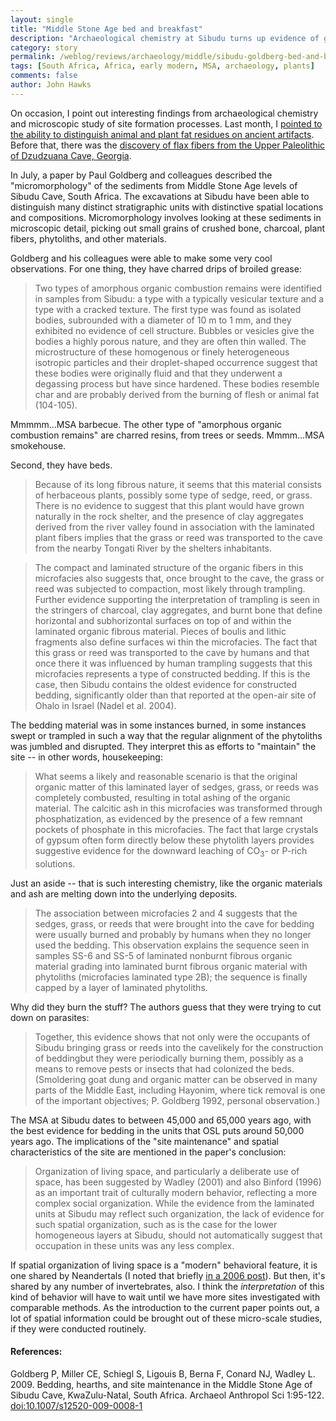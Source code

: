 ```yaml
---
layout: single 
title: "Middle Stone Age bed and breakfast" 
description: "Archaeological chemistry at Sibudu turns up evidence of grease drippings and bedding. " 
category: story
permalink: /weblog/reviews/archaeology/middle/sibudu-goldberg-bed-and-breakfast-2009.html
tags: [South Africa, Africa, early modern, MSA, archaeology, plants] 
comments: false 
author: John Hawks 
---
```



On occasion, I point out interesting findings from archaeological chemistry and microscopic study of site formation processes. Last month, I <a href="http://johnhawks.net/weblog/reviews/neandertals/diet/fatty-acid-carbon-isotopes-milk-2009.html">pointed to the ability to distinguish animal and plant fat residues on ancient artifacts</a>. Before that, there was the <a href="http://johnhawks.net/weblog/reviews/archaeology/upper/europe/flax-fibers-kvavadze-2009-georgia.html">discovery of flax fibers from the Upper Paleolithic of Dzudzuana Cave, Georgia</a>. 

In July, a paper by Paul Goldberg and colleagues described the "micromorphology" of the sediments from Middle Stone Age levels of Sibudu Cave, South Africa. The excavations at Sibudu have been able to distinguish many distinct stratigraphic units with distinctive spatial locations and compositions. Micromorphology involves looking at these sediments in microscopic detail, picking out small grains of crushed bone, charcoal, plant fibers, phytoliths, and other materials. 

Goldberg and his colleagues were able to make some very cool observations. For one thing, they have charred drips of broiled grease: 

<blockquote>Two types of amorphous organic combustion remains were identified in samples from Sibudu: a type with a typically vesicular texture and a type with a cracked texture. The first type was found as isolated bodies, subrounded with a diameter of 10 m to 1 mm, and they exhibited no evidence of cell structure. Bubbles or vesicles give the bodies a highly porous nature, and they are often thin walled. The microstructure of these homogenous or finely heterogeneous isotropic particles and their droplet-shaped occurrence suggest that these bodies were originally fluid and that they underwent a degassing process but have since hardened. These bodies resemble char and are probably derived from the burning of flesh or animal fat (104-105). </blockquote>

Mmmmm...MSA barbecue. The other type of "amorphous organic combustion remains" are charred resins, from trees or seeds. Mmmm...MSA smokehouse. 

Second, they have beds. 

<blockquote>Because of its long fibrous nature, it seems that this material consists of herbaceous plants, possibly some type of sedge, reed, or grass. There is no evidence to suggest that this plant would have grown naturally in the rock shelter, and the presence of clay aggregates derived from the river valley found in association with the laminated plant fibers implies that the grass or reed was transported to the cave from the nearby Tongati River by the shelters inhabitants. </blockquote>

<blockquote>The compact and laminated structure of the organic fibers in this microfacies also suggests that, once brought to the cave, the grass or reed was subjected to compaction, most likely through trampling. Further evidence supporting the interpretation of trampling is seen in the stringers of charcoal, clay aggregates, and burnt bone that define horizontal and subhorizontal surfaces on top of and within the laminated organic fibrous material. Pieces of boulis and lithic fragments also define surfaces wi thin the microfacies. The fact that this grass or reed was transported to the cave by humans and that once there it was influenced by human trampling suggests that this microfacies represents a type of constructed bedding. If this is the case, then Sibudu contains the oldest evidence for constructed bedding, significantly older than that reported at the open-air site of Ohalo in Israel (Nadel et al. 2004). </blockquote>

The bedding material was in some instances burned, in some instances swept or trampled in such a way that the regular alignment of the phytoliths was jumbled and disrupted. They interpret this as efforts to "maintain" the site -- in other words, housekeeping: 

<blockquote>What seems a likely and reasonable scenario is that the original organic matter of this laminated layer of sedges, grass, or reeds was completely combusted, resulting in total ashing of the organic material. The calcitic ash in this microfacies was transformed through phosphatization, as evidenced by the presence of a few remnant pockets of phosphate in this microfacies. The fact that large crystals of gypsum often form directly below these phytolith layers provides suggestive evidence for the downward leaching of CO<sub>3</sub>- or P-rich solutions.</blockquote>

Just an aside -- that is such interesting chemistry, like the organic materials and ash are melting down into the underlying deposits. 


<blockquote>The association between microfacies 2 and 4 suggests that the sedges, grass, or reeds that were brought into the cave for bedding were usually burned and probably by humans when they no longer used the bedding. This observation explains the sequence seen in samples SS-6 and SS-5 of laminated nonburnt fibrous organic material grading into laminated burnt fibrous organic material with phytoliths (microfacies laminated type 2B); the sequence is finally capped by a layer of laminated phytoliths. </blockquote>

Why did they burn the stuff? The authors guess that they were trying to cut down on parasites:

<blockquote>Together, this evidence shows that not only were the occupants of Sibudu bringing grass or reeds into the cavelikely for the construction of beddingbut they were periodically burning them, possibly as a means to remove pests or insects that had colonized the beds. (Smoldering goat dung and organic matter can be observed in many parts of the Middle East, including Hayonim, where tick removal is one of the important objectives; P. Goldberg 1992, personal observation.)</blockquote>

The MSA at Sibudu dates to between 45,000 and 65,000 years ago, with the best evidence for bedding in the units that OSL puts around 50,000 years ago. The implications of the "site maintenance" and spatial characteristics of the site are mentioned in the paper's conclusion: 

<blockquote>Organization of living space, and particularly a deliberate use of space, has been suggested by Wadley (2001) and also Binford (1996) as an important trait of culturally modern behavior, reflecting a more complex social organization. While the evidence from the laminated units at Sibudu may reflect such organization, the lack of evidence for such spatial organization, such as is the case for the lower homogeneous layers at Sibudu, should not automatically suggest that occupation in these units was any less complex.</blockquote>

If spatial organization of living space is a "modern" behavioral feature, it is one shared by Neandertals (I noted that briefly <a href="http://johnhawks.net/weblog/reviews/neandertals/hunting/neandertal_shellfish_gibraltar_barton.html">in a 2006 post</a>). But then, it's shared by any number of invertebrates, also. I think the <i>interpretation</i> of this kind of behavior will have to wait until we have more sites investigated with comparable methods. As the introduction to the current paper points out, a lot of spatial information could be brought out of these micro-scale studies, if they were conducted routinely. 



<h4>References:</h4>

<p class="cite">Goldberg P, Miller CE, Schiegl S, Ligouis B, Berna F, Conard NJ, Wadley L. 2009. Bedding, hearths, and site maintenance in the Middle Stone Age of Sibudu Cave, KwaZulu-Natal, South Africa. Archaeol Anthropol Sci 1:95-122. <a href="http://dx.doi.org/10.1007/s12520-009-0008-1">doi:10.1007/s12520-009-0008-1</a></p>





